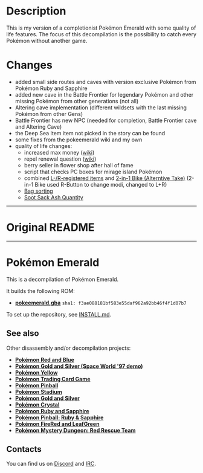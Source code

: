 # Description
This is my version of a completionist Pokémon Emerald with some quality of life features. 
The focus of this decompilation is the possibility to catch every Pokémon without another game. 

# Changes
- added small side routes and caves with version exclusive Pokémon from Pokémon Ruby and Sapphire
- added new cave in the Battle Frontier for legendary Pokémon and other missing Pokémon from other generations (not all)
- Altering cave implementation (different wildsets with the last missing Pokémon from other Gens)
- Battle Frontier has new NPC (needed for completion, Battle Frontier cave and Altering Cave)
- the Deep Sea Item item not picked in the story can be found
- some fixes from the pokeemerald wiki and my own
- quality of life changes:
  - increased max money ([wiki](https://github.com/pret/pokeemerald/wiki/Increase-money-limit))
  - repel renewal question ([wiki](https://github.com/pret/pokeemerald/wiki/Prompt-for-reusing-Repels))
  - berry seller in flower shop after hall of fame
  - script that checks PC boxes for mirage island Pokémon
  - combined [L-/R-registered items](https://www.pokecommunity.com/showpost.php?p=10134388&postcount=56) and [2-in-1 Bike (Alterntive Take)](https://www.pokecommunity.com/showpost.php?p=10217718&postcount=172) 
  (2-in-1 Bike used R-Button to change modi, changed to L+R)
  - [Bag sorting](https://www.pokecommunity.com/showpost.php?p=10167488&postcount=84)
  - [Soot Sack Ash Quantity](https://www.pokecommunity.com/showpost.php?p=10222284&postcount=178)

-----

# Original README

-----

# Pokémon Emerald

This is a decompilation of Pokémon Emerald.

It builds the following ROM:

* [**pokeemerald.gba**](https://datomatic.no-intro.org/index.php?page=show_record&s=23&n=1961) `sha1: f3ae088181bf583e55daf962a92bb46f4f1d07b7`

To set up the repository, see [INSTALL.md](INSTALL.md).


## See also

Other disassembly and/or decompilation projects:
* [**Pokémon Red and Blue**](https://github.com/pret/pokered)
* [**Pokémon Gold and Silver (Space World '97 demo)**](https://github.com/pret/pokegold-spaceworld)
* [**Pokémon Yellow**](https://github.com/pret/pokeyellow)
* [**Pokémon Trading Card Game**](https://github.com/pret/poketcg)
* [**Pokémon Pinball**](https://github.com/pret/pokepinball)
* [**Pokémon Stadium**](https://github.com/pret/pokestadium)
* [**Pokémon Gold and Silver**](https://github.com/pret/pokegold)
* [**Pokémon Crystal**](https://github.com/pret/pokecrystal)
* [**Pokémon Ruby and Sapphire**](https://github.com/pret/pokeruby)
* [**Pokémon Pinball: Ruby & Sapphire**](https://github.com/pret/pokepinballrs)
* [**Pokémon FireRed and LeafGreen**](https://github.com/pret/pokefirered)
* [**Pokémon Mystery Dungeon: Red Rescue Team**](https://github.com/pret/pmd-red)


## Contacts

You can find us on [Discord](https://discord.gg/d5dubZ3) and [IRC](https://web.libera.chat/?#pret).
